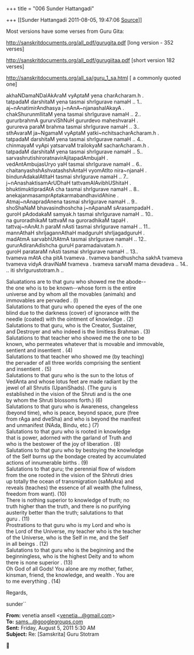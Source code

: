 +++
title = "006 Sunder Hattangadi"

+++
[[Sunder Hattangadi	2011-08-05, 19:47:06 [Source](https://groups.google.com/g/samskrita/c/oa9BcCjWCio)]]



Most versions have some verses from Guru Gita:



<http://sanskritdocuments.org/all_pdf/gurugita.pdf> \[long version - 352 verses\]



<http://sanskritdocuments.org/all_pdf/gurugiitaa.pdf> \[short version 182 verses\]





<http://sanskritdocuments.org/all_sa/guru_1_sa.html> \[ a commonly quoted one\]

  
akhaNDamaNDalAkAraM vyAptaM yena charAcharam.h .  
tatpadaM darshitaM yena tasmai shrIgurave namaH .. 1..  
aj\~nAnatimirAndhasya j\~nAnA\~njanashalAkayA .  
chakShurunmIlitaM yena tasmai shrIgurave namaH .. 2..  
gururbrahmA gururviShNuH gururdevo maheshvaraH .  
gurureva paraM brahma tasmai shrIgurave namaH .. 3..  
sthAvaraM ja\~NgamaM vyAptaM yatki\~nchitsacharAcharam.h .  
tatpadaM darshitaM yena tasmai shrIgurave namaH .. 4..  
chinmayaM vyApi yatsarvaM trailokyaM sacharAcharam.h .  
tatpadaM darshitaM yena tasmai shrIgurave namaH .. 5..  
sarvashrutishiroratnavirAjitapadAmbujaH .  
vedAntAmbujasUryo yaH tasmai shrIgurave namaH .. 6..  
chaitanyashshAshvatashshAntaH vyomAtIto nira\~njanaH .  
bindunAdakalAtItaH tasmai shrIgurave namaH .. 7..  
j\~nAnashaktisamArUDhaH tattvamAlAvibhUShitaH .  
bhuktimuktipradAtA cha tasmai shrIgurave namaH .. 8..  
anekajanmasamprAptakarmabandhavidAhine .  
Atmaj\~nAnapradAnena tasmai shrIgurave namaH .. 9..  
shoShaNaM bhavasindhoshcha j\~nApanaM sArasampadaH .  
guroH pAdodakaM samyak.h tasmai shrIgurave namaH .. 10..  
na guroradhikaM tattvaM na guroradhikaM tapaH .  
tattvaj\~nAnAt.h paraM nAsti tasmai shrIgurave namaH .. 11..  
mannAthaH shrIjagannAthaH madguruH shrIjagadguruH .  
madAtmA sarvabhUtAtmA tasmai shrIgurave namaH .. 12..  
gururAdiranAdishcha guruH paramadaivatam.h .  
guroH parataraM nAsti tasmai shrIgurave namaH .. 13..  
tvameva mAtA cha pitA tvameva . tvameva bandhushcha sakhA tvameva  
tvameva vidyA draviNaM tvameva . tvameva sarvaM mama devadeva .. 14..  
 .. iti shrIgurustotram.h ..  
  
Saluatations are to that guru who showed me the abode--  
the one who is to be known--whose form is the entire  
universe and by whom all the movables (animals) and  
immovables are pervaded . (l)  
Salutations to that guru who opened the eyes of the one  
blind due to the darkness (cover) of ignorance with the  
needle (coated) with the ointment of knowledge . (2)  
Salutations to that guru, who is the Creator, Sustainer,  
and Destroyer and who indeed is the limitless Brahman . (3)  
Salutations to that teacher who showed me the one to be  
known, who permeates whatever that is movable and immovable,  
sentient and insentient . (4)  
Salutations to that teacher who showed me (by teaching)  
the pervader of all three worlds comprising the sentient  
and insentient . (5)  
Salutations to that guru who is the sun to the lotus of  
VedAnta and whose lotus feet are made radiant by the  
jewel of all Shrutis (UpaniShads). (The guru is  
established in the vision of the Shruti and is the one  
by whom the Shruti blossoms forth.) (6)  
Salutations to that guru who is Awareness, changeless  
(beyond time), who is peace, beyond space, pure (free  
from rAga and dveSha) and who is beyond the manifest  
and unmanifest (NAda, Bindu, etc.) (7)  
Salutations to that guru who is rooted in knowledge  
that is power, adorned with the garland of Truth and  
who is the bestower of the joy of liberation . (8)  
Salutations to that guru who by bestoying the knowledge  
of the Self burns up the bondage created by accumulated  
actions of innumerable births . (9)  
Salutations to that guru; the perennial flow of wisdom  
from the one rooted in the vision of the Shhruti dries  
up totally the ocean of transmigration (saMsAra) and  
reveals (teaches) the essence of all wealth (the fullness,  
freedom from want). (10)  
There is nothing superior to knowledge of truth; no  
truth higher than the truth, and there is no purifying  
austerity better than the truth; salutations to that  
guru . (11)  
Prostrations to that guru who is my Lord and who is  
the Lord of the Universe, my teacher who is the teacher  
of the Universe, who is the Self in me, and the Self  
in all beings . (12)  
Salutations to that guru who is the beginning and the  
beginningless, who is the highest Deity and to whom  
there is none superior . (13)  
Oh God of all Gods! You alone are my mother, father,  
kinsman, friend, the knowledge, and wealth . You are  
to me everything . (14)  


  

Regards,



sunder``

**From:** venetia ansell \<[venetia...@gmail.com]()\>  
**To:** [sams...@googlegroups.com]()  
**Sent:** Friday, August 5, 2011 5:30 AM  
**Subject:** Re: \[Samskrita\] Guru Stotram  
  



